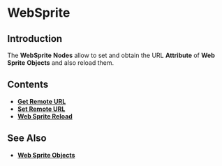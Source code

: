 # WebSprite

## Introduction

The **WebSprite** **Nodes** allow to set and obtain the URL **Attribute** of **Web Sprite** **Objects** and also reload them.

## Contents

* [**Get Remote URL**](get-remote-url.md)
* [**Set Remote URL**](set-remote-url.md)
* [**Web Sprite Reload**](web-sprite-reload.md)

## See Also

* [**Web Sprite Objects**](../../../getting-started/scene-objects/web-sprite.md)